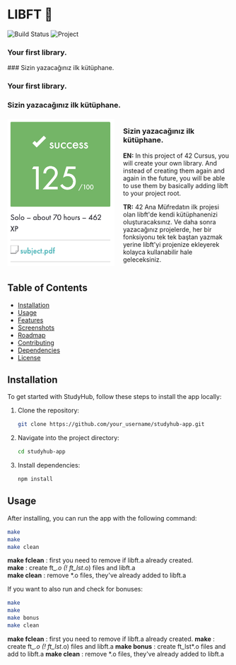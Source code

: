 # LIBFT 🐢

![Build Status](https://img.shields.io/badge/build-passing-brightgreen)
![Project](https://img.shields.io/badge/beldemir/-libft-green)

### Your first library.
### Sizin yazacağınız ilk kütüphane.

### Your first library.
### Sizin yazacağınız ilk kütüphane.

<div style="display: flex; align-items: center;">
    <div style="flex: 0.5;">
        <img src="https://github.com/berkeldemir/libft/blob/main/srcs/screenshot.png" alt="Libft Image" style="max-width: 100%;">
    </div>
    <div style="flex: 0.5; padding-left: 20px;">
        <h3>Sizin yazacağınız ilk kütüphane.</h3>
        <p><strong>EN:</strong> In this project of 42 Cursus, you will create your own library. And instead of creating them again and again in the future, you will be able to use them by basically adding libft to your project root.</p>
        <p><strong>TR:</strong> 42 Ana Müfredatın ilk projesi olan libft'de kendi kütüphanenizi oluşturacaksınız. Ve daha sonra yazacağınız projelerde, her bir fonksiyonu tek tek baştan yazmak yerine libft'yi projenize ekleyerek kolayca kullanabilir hale geleceksiniz.</p>
    </div>
</div>

## Table of Contents
- [Installation](#installation)
- [Usage](#usage)
- [Features](#features)
- [Screenshots](#screenshots)
- [Roadmap](#roadmap)
- [Contributing](#contributing)
- [Dependencies](#dependencies)
- [License](#license)

## Installation

To get started with StudyHub, follow these steps to install the app locally:

1. Clone the repository:
    ```bash
    git clone https://github.com/your_username/studyhub-app.git
    ```
2. Navigate into the project directory:
    ```bash
    cd studyhub-app
    ```
3. Install dependencies:
    ```bash
    npm install
    ```

## Usage

After installing, you can run the app with the following command:

```bash
make
make
make clean
```
**make fclean** : first you need to remove if libft.a already created. <br>
**make** : create ft_*.o (! ft_lst*.o) files and libft.a <br>
**make clean**  : remove *.o files, they've already added to libft.a

If you want to also run and check for bonuses: 

```bash
make
make
make bonus
make clean
```
**make fclean** : first you need to remove if libft.a already created.
**make** : create ft_*.o (! ft_lst*.o) files and libft.a
**make bonus** : create ft_lst*.o files and add to libft.a
**make clean** : remove *.o files, they've already added to libft.a
